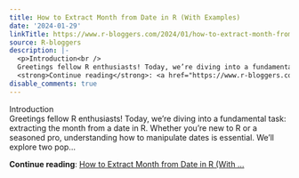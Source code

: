 ```yaml
---
title: How to Extract Month from Date in R (With Examples)
date: '2024-01-29'
linkTitle: https://www.r-bloggers.com/2024/01/how-to-extract-month-from-date-in-r-with-examples/
source: R-bloggers
description: |-
  <p>Introduction<br />
  Greetings fellow R enthusiasts! Today, we’re diving into a fundamental task: extracting the month from a date in R. Whether you’re new to R or a seasoned pro, understanding how to manipulate dates is essential. We’ll explore two pop...</p>
  <strong>Continue reading</strong>: <a href="https://www.r-bloggers.com/2024/01/how-to-extract-month-from-date-in-r-with-examples/">How to Extract Month from Date in R (With ...
disable_comments: true
---
```

<p>Introduction<br />
Greetings fellow R enthusiasts! Today, we’re diving into a fundamental task: extracting the month from a date in R. Whether you’re new to R or a seasoned pro, understanding how to manipulate dates is essential. We’ll explore two pop...</p>
<strong>Continue reading</strong>: <a href="https://www.r-bloggers.com/2024/01/how-to-extract-month-from-date-in-r-with-examples/">How to Extract Month from Date in R (With ...